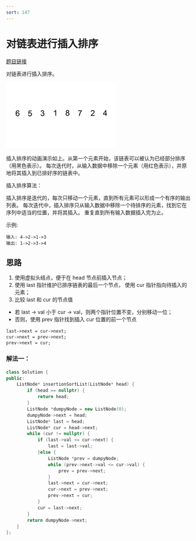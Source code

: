 ```yaml
---
sort: 147
---
```

# 对链表进行插入排序

[题目链接](https://leetcode-cn.com/problems/insertion-sort-list/)


对链表进行插入排序。

![20220112202706-2022-01-12-20-27-08](https://raw.githubusercontent.com/ironartisan/picRepo/main/20220112202706-2022-01-12-20-27-08.png)

插入排序的动画演示如上。从第一个元素开始，该链表可以被认为已经部分排序（用黑色表示）。
每次迭代时，从输入数据中移除一个元素（用红色表示），并原地将其插入到已排好序的链表中。

插入排序算法：

插入排序是迭代的，每次只移动一个元素，直到所有元素可以形成一个有序的输出列表。
每次迭代中，插入排序只从输入数据中移除一个待排序的元素，找到它在序列中适当的位置，并将其插入。
重复直到所有输入数据插入完为止。


示例:
```
输入: 4->2->1->3
输出: 1->2->3->4
```


## 思路

1. 使用虚拟头结点，便于在 head 节点前插入节点；
2. 使用 last 指针维护已排序链表的最后一个节点， 使用 cur 指针指向待插入的元素；
3. 比较 last 和 cur 的节点值
  * 若 last -> val 小于 cur -> val，则两个指针位置不变，分别移动一位；
  * 否则，使用 prev 指针找到插入 cur 位置的前一个节点

```
last->next = cur->next;
cur->next = prev->next;
prev->next = cur;
```

### 解法一：

```c++
class Solution {
public:
    ListNode* insertionSortList(ListNode* head) {
        if (head == nullptr) {
            return head;
        }
        ListNode *dumpyNode = new ListNode(0);
        dumpyNode->next = head;
        ListNode* last = head;
        ListNode* cur = head->next;
        while (cur != nullptr) {
            if (last->val <= cur->next) {
                last = last->val;
            }else {
                ListNode *prev = dumpyNode;
                while (prev->next->val <= cur->val) {
                    prev = prev->next;
                }
                last->next = cur->next;
                cur->next = prev->next;
                prev->next = cur;
            }
            cur = last->next;
        }
        return dumpyNode->next;
    }
};
```

